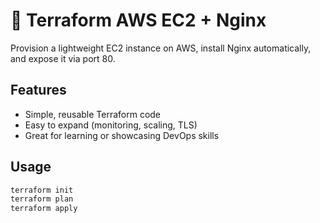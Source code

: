 # 🚀 Terraform AWS EC2 + Nginx

Provision a lightweight EC2 instance on AWS, install Nginx automatically, and expose it via port 80.

## Features
- Simple, reusable Terraform code
- Easy to expand (monitoring, scaling, TLS)
- Great for learning or showcasing DevOps skills

## Usage
```bash
terraform init
terraform plan
terraform apply
